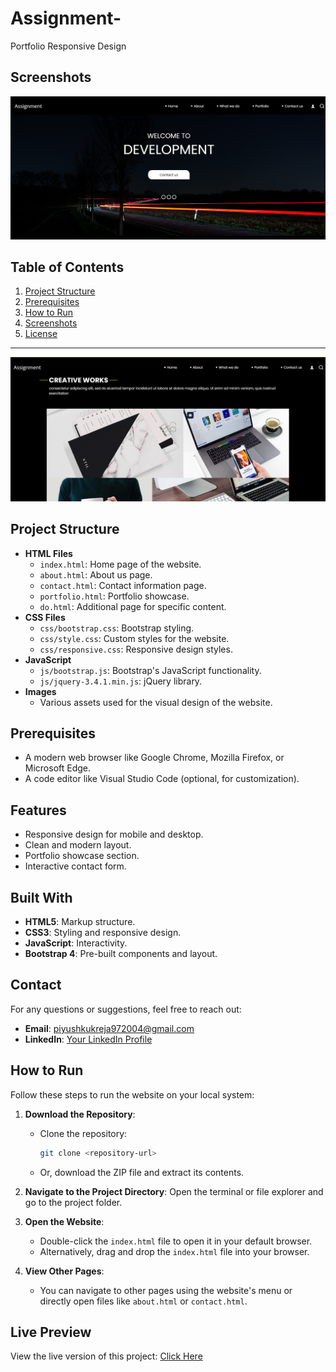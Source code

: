 # Assignment-
Portfolio Responsive Design

## Screenshots
![Homepage Screenshot](https://github.com/Piyush972004/Assignment-/blob/2540db054c8f0cb237c2a70e3c9303fd39e39be4/images/Screenshot%202025-01-19%20144852.png)


## Table of Contents

1. [Project Structure](#project-structure)
2. [Prerequisites](#prerequisites)
3. [How to Run](#how-to-run)
4. [Screenshots](#screenshots)
5. [License](#license)

---

![Homepage Screenshot](https://github.com/Piyush972004/Assignment-/blob/75deabc409cdeb29efe0980a04e3c305ff913f1d/images/Screenshot%202025-01-19%20144926.png)


## Project Structure

- **HTML Files**
  - `index.html`: Home page of the website.
  - `about.html`: About us page.
  - `contact.html`: Contact information page.
  - `portfolio.html`: Portfolio showcase.
  - `do.html`: Additional page for specific content.
- **CSS Files**
  - `css/bootstrap.css`: Bootstrap styling.
  - `css/style.css`: Custom styles for the website.
  - `css/responsive.css`: Responsive design styles.
- **JavaScript**
  - `js/bootstrap.js`: Bootstrap's JavaScript functionality.
  - `js/jquery-3.4.1.min.js`: jQuery library.
- **Images**
  - Various assets used for the visual design of the website.
  
## Prerequisites

- A modern web browser like Google Chrome, Mozilla Firefox, or Microsoft Edge.
- A code editor like Visual Studio Code (optional, for customization).


## Features
- Responsive design for mobile and desktop.
- Clean and modern layout.
- Portfolio showcase section.
- Interactive contact form.


## Built With
- **HTML5**: Markup structure.
- **CSS3**: Styling and responsive design.
- **JavaScript**: Interactivity.
- **Bootstrap 4**: Pre-built components and layout.


## Contact
For any questions or suggestions, feel free to reach out:
- **Email**: piyushkukreja972004@gmail.com
- **LinkedIn**: [Your LinkedIn Profile](https://www.linkedin.com/in/piyush-kukreja-0b216a258/)


## How to Run

Follow these steps to run the website on your local system:

1. **Download the Repository**:
   - Clone the repository:
     ```bash
     git clone <repository-url>
     ```
   - Or, download the ZIP file and extract its contents.

2. **Navigate to the Project Directory**:
   Open the terminal or file explorer and go to the project folder.

3. **Open the Website**:
   - Double-click the `index.html` file to open it in your default browser.
   - Alternatively, drag and drop the `index.html` file into your browser.

4. **View Other Pages**:
   - You can navigate to other pages using the website's menu or directly open files like `about.html` or `contact.html`.

## Live Preview
View the live version of this project: [Click Here](https://piyush972004.github.io/Assignment-/)

